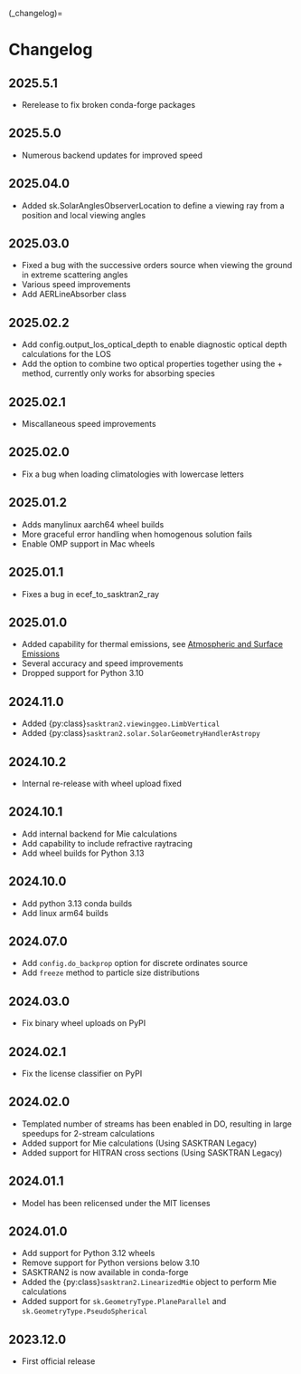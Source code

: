 
(_changelog)=
# Changelog

## 2025.5.1
- Rerelease to fix broken conda-forge packages

## 2025.5.0
- Numerous backend updates for improved speed

## 2025.04.0
- Added sk.SolarAnglesObserverLocation to define a viewing ray from a position and local viewing angles

## 2025.03.0
- Fixed a bug with the successive orders source when viewing the ground in extreme scattering angles
- Various speed improvements
- Add AERLineAbsorber class

## 2025.02.2
- Add config.output_los_optical_depth to enable diagnostic optical depth calculations for the LOS
- Add the option to combine two optical properties together using the + method, currently only works for absorbing species

## 2025.02.1
- Miscallaneous speed improvements

## 2025.02.0
- Fix a bug when loading climatologies with lowercase letters

## 2025.01.2
- Adds manylinux aarch64 wheel builds
- More graceful error handling when homogenous solution fails
- Enable OMP support in Mac wheels

## 2025.01.1
- Fixes a bug in ecef_to_sasktran2_ray

## 2025.01.0
- Added capability for thermal emissions, see [Atmospheric and Surface Emissions](users_guide/emissions.md)
- Several accuracy and speed improvements
- Dropped support for Python 3.10

## 2024.11.0
- Added {py:class}`sasktran2.viewinggeo.LimbVertical`
- Added {py:class}`sasktran2.solar.SolarGeometryHandlerAstropy`

## 2024.10.2
- Internal re-release with wheel upload fixed

## 2024.10.1
- Add internal backend for Mie calculations
- Add capability to include refractive raytracing
- Add wheel builds for Python 3.13

## 2024.10.0
- Add python 3.13 conda builds
- Add linux arm64 builds

## 2024.07.0
- Add `config.do_backprop` option for discrete ordinates source
- Add `freeze` method to particle size distributions

## 2024.03.0
- Fix binary wheel uploads on PyPI

## 2024.02.1
- Fix the license classifier on PyPI

## 2024.02.0
- Templated number of streams has been enabled in DO, resulting in large speedups for 2-stream calculations
- Added support for Mie calculations (Using SASKTRAN Legacy)
- Added support for HITRAN cross sections (Using SASKTRAN Legacy)

## 2024.01.1
- Model has been relicensed under the MIT licenses

## 2024.01.0
- Add support for Python 3.12 wheels
- Remove support for Python versions below 3.10
- SASKTRAN2 is now available in conda-forge
- Added the {py:class}`sasktran2.LinearizedMie` object to perform Mie calculations
- Added support for `sk.GeometryType.PlaneParallel` and `sk.GeometryType.PseudoSpherical`

## 2023.12.0
- First official release

